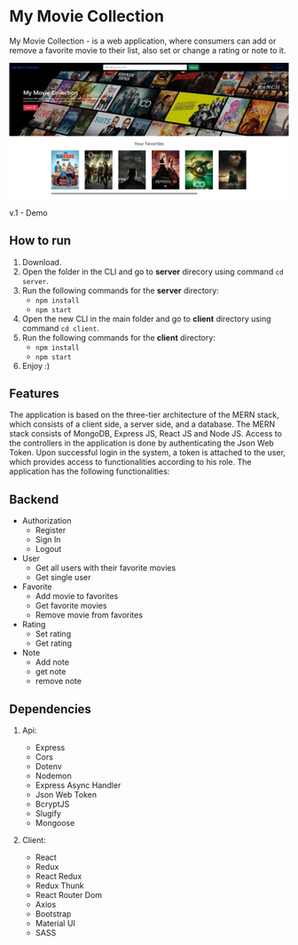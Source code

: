 # My Movie Collection

My Movie Collection - is a web application, where consumers can add or remove a favorite movie to their list, also set or change a rating or note to it.

![view-image-1](https://github.com/MesutNedzhib/mk-it-movie-app/blob/master/client/public/my-movie-coll.png)

v.1 - Demo

## How to run

1. Download.
2. Open the folder in the CLI and go to **server** direcory using command `cd server`.
3. Run the following commands for the **server** directory:
   - `npm install`
   - `npm start`
4. Open the new CLI in the main folder and go to **client** directory using command `cd client`.
5. Run the following commands for the **client** directory:
   - `npm install`
   - `npm start`
6. Enjoy :)

## Features

The application is based on the three-tier architecture of the MERN stack, which consists of a client side, a server side, and a database.
The MERN stack consists of MongoDB, Express JS, React JS and Node JS.
Access to the controllers in the application is done by authenticating the Json Web Token. Upon successful login in the system, a token is attached to the user, which provides access to functionalities according to his role.
The application has the following functionalities:

## Backend

- Authorization
  - Register
  - Sign In
  - Logout
- User
  - Get all users with their favorite movies
  - Get single user
- Favorite
  - Add movie to favorites
  - Get favorite movies
  - Remove movie from favorites
- Rating
  - Set rating
  - Get rating
- Note
  - Add note
  - get note
  - remove note

## Dependencies

1. Api:
   - Express
   - Cors
   - Dotenv
   - Nodemon
   - Express Async Handler
   - Json Web Token
   - BcryptJS
   - Slugify
   - Mongoose

2. Client:
   - React
   - Redux
   - React Redux
   - Redux Thunk
   - React Router Dom
   - Axios
   - Bootstrap
   - Material UI
   - SASS
